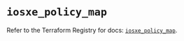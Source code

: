 # `iosxe_policy_map`

Refer to the Terraform Registry for docs: [`iosxe_policy_map`](https://registry.terraform.io/providers/ciscodevnet/iosxe/0.9.3/docs/resources/policy_map).
